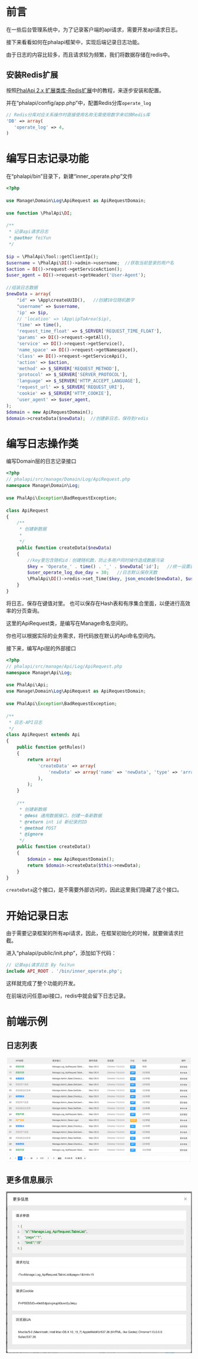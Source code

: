 # 前言

在一些后台管理系统中，为了记录客户端的api请求，需要开发api请求日志。

接下来看看如何在phalapi框架中，实现后端记录日志功能。

由于日志的内容比较多，而且请求较为频繁，我们将数据存储在redis中。



## 安装Redis扩展

按照[PhalApi 2.x 扩展类库-Redis扩展](https://github.com/xuepengdong/phalapiredis)中的教程，来逐步安装和配置。

并在“phalapi/config/app.php”中，配置Redis分库`operate_log`

```php
// Redis分库对应关系操作时直接使用名称无需使用数字来切换Redis库
'DB' => array(
   'operate_log' => 4,
)
```

# 编写日志记录功能

在“phalapi/bin”目录下，新建“inner_operate.php”文件

```php
<?php

use Manage\Domain\Log\ApiRequest as ApiRequestDomain;

use function \PhalApi\DI;

/**
 * 记录api请求日志
 * @author feiYun
 */

$ip = \PhalApi\Tool::getClientIp(); 
$username = \PhalApi\DI()->admin->username;  //获取当前登录的用户名
$action = DI()->request->getServiceAction();
$user_agent = DI()->request->getHeader('User-Agent');

//组装日志数据
$newData = array(
    "id" => \App\createUUID(),   //创建10位随机数字
    "username" => $username,
    'ip' => $ip,
    // 'location' => \App\ipToArea($ip),
    'time' => time(),
    'request_time_float' => $_SERVER['REQUEST_TIME_FLOAT'],
    'params' => DI()->request->getAll(),
    'service' => DI()->request->getService(),
    'name_space' => DI()->request->getNamespace(),
    'class' => DI()->request->getServiceApi(),
    'action' => $action,
    'method' => $_SERVER['REQUEST_METHOD'],
    'protocol' => $_SERVER['SERVER_PROTOCOL'],
    'language' => $_SERVER['HTTP_ACCEPT_LANGUAGE'],
    'request_url' => $_SERVER['REQUEST_URI'],
    'cookie' => $_SERVER['HTTP_COOKIE'],
    'user_agent' => $user_agent,
);
$domain = new ApiRequestDomain();
$domain->createData($newData);  //创建新日志，保存到redis

```

# 编写日志操作类

编写Domain层的日志记录接口

```php
<?php
// phalapi/src/manage/Domain/Log/ApiRequest.php
namespace Manage\Domain\Log;

use PhalApi\Exception\BadRequestException;

class ApiRequest
{
    /**
     * 创建新数据
     * 
     */
    public function createData($newData)
    {
        //key里包含随机id：创建随机数，防止多用户同时操作造成数据污染
        $key = 'Operate_' . time() . '_' . $newData['id'];   //统一设置表中的存储KEY
        $user_operate_log_due_day = 30;   //日志默认保存天数
        \PhalApi\DI()->redis->set_Time($key, json_encode($newData), $user_operate_log_due_day * 24 * 60 * 60, 'operate_log');    //存入一个有时效性的键值队
    }
}
```

将日志，保存在键值对里。
也可以保存在Hash表和有序集合里面，以便进行高效率的分页查询。

这里的ApiRequest类，是编写在Manage命名空间的。

你也可以根据实际的业务需求，将代码放在默认的Api命名空间内。


接下来，编写Api层的外部接口

```php
<?php
// phalapi/src/manage/Api/Log/ApiRequest.php
namespace Manage\Api\Log;

use PhalApi\Api;
use Manage\Domain\Log\ApiRequest as ApiRequestDomain;

use PhalApi\Exception\BadRequestException;

/**
 * 日志-API日志
 */
class ApiRequest extends Api
{
    public function getRules()
    {
        return array(
            'createData' => array(
                'newData' => array('name' => 'newData', 'type' => 'array', 'format' => 'json', 'require' => true, 'desc' => \PhalApi\T('post data')),
            ),
        );
    }

    /**
     * 创建新数据
     * @desc 通用数据接口，创建一条新数据
     * @return int id 新纪录的ID
     * @method POST
     * @ignore
     */
    public function createData()
    {
        $domain = new ApiRequestDomain();
        return $domain->createData($this->newData);
    }
}
```

`createData`这个接口，是不需要外部访问的，因此这里我们隐藏了这个接口。



# 开始记录日志

由于需要记录框架的所有api请求，因此，在框架初始化的时候，就要做请求拦截。

进入“phalapi/public/init.php”，添加如下代码：

```php
// 记录api请求日志 By feiYun
include API_ROOT . '/bin/inner_operate.php';
```

这样就完成了整个功能的开发。

在前端访问任意api接口，redis中就会留下日志记录。



# 前端示例

## 日志列表

![](../../images/2023-05-03-23-27-17-image.png)

## 更多信息展示

![](../../images/2023-05-03-23-24-14-image.png)


